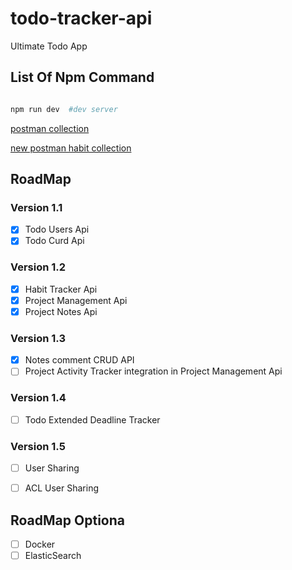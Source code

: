 # todo-tracker-api
Ultimate Todo App

## List Of Npm Command 

```bash

npm run dev  #dev server

```

[postman collection](https://www.getpostman.com/collections/22de85c50abe931146a2)

[new postman habit collection](https://www.getpostman.com/collections/eb7a281bcded0fe06fd2)

## RoadMap 

### Version 1.1
- [x] Todo Users Api
- [x] Todo Curd Api
### Version 1.2
- [x] Habit Tracker Api
- [x] Project Management Api
- [x] Project Notes Api
### Version 1.3
- [x] Notes comment CRUD API
- [ ] Project Activity Tracker integration in Project Management Api
### Version 1.4
- [ ] Todo Extended Deadline Tracker
### Version 1.5
- [ ] User Sharing 
- [ ] ACL User Sharing 



## RoadMap Optiona

- [ ] Docker
- [ ] ElasticSearch
